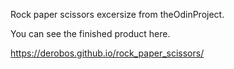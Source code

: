 Rock paper scissors excersize from theOdinProject.



You can see the finished product here.

https://derobos.github.io/rock_paper_scissors/

